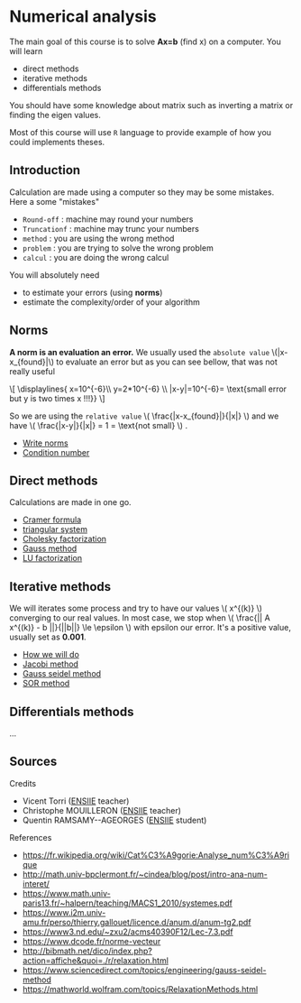# Numerical analysis

The main goal of this course is to solve
**Ax=b** (find x) on a computer. You will learn

* direct methods
* iterative methods
* differentials methods

You should have some knowledge about matrix such as
inverting a matrix or finding the eigen values.

Most of this course will use ``R`` language
to provide example of how you could implements
theses.

## Introduction

Calculation are made using a computer so they may be
some mistakes. Here a some "mistakes"

* ``Round-off`` : machine may round your numbers
* ``Truncationf`` : machine may trunc your numbers
* ``method`` : you are using the wrong method
* ``problem`` : you are trying to solve the wrong problem
* ``calcul`` : you are doing the wrong calcul

You will absolutely need

* to estimate your errors (using **norms**)
* estimate the complexity/order of your algorithm

## Norms

<p><b>A norm is an evaluation an error.</b>
We usually
used the <code>absolute value</code>
\(|x-x_{found}|\)
to evaluate an error but as you can see bellow, that
was not really useful
</p>

<div class="mb-3">
\[ \displaylines{
x=10^{-6}\\ y=2*10^{-6} \\ 
|x-y|=10^{-6}= \text{small error but y is two times x !!!}} \]
</div>

<p>So we are using the <code>relative value</code>
\( \frac{|x-x_{found}|}{|x|} \)
and we have
\( \frac{|x-y|}{|x|} = 1 = \text{not small} \)
.
</p> 

* [Write norms](norms/basic.md)
* [Condition number](norms/cond.md)

## Direct methods

Calculations are made in one go.

* [Cramer formula](direct/cramer.md)
* [triangular system](direct/triangular.md)
* [Cholesky factorization](direct/cholesky.md)
* [Gauss method](direct/gauss.md)
* [LU factorization](direct/lu.md)

## Iterative methods

<p>
We will iterates some process and try to have our
values \( x^{(k)} \)  converging to our real values.
In most case, we stop when
\(
\frac{|| A x^{(k)} - b ||}{||b||} \le \epsilon
\)
with epsilon our error. It's a positive value, usually set
as <b>0.001</b>.
</p>

* [How we will do](iterative/how.md)
* [Jacobi method](iterative/jacobi.md)
* [Gauss seidel method](iterative/gauss-seidel.md)
* [SOR method](iterative/sor.md)

## Differentials methods

...

## Sources

Credits
* Vicent Torri ([ENSIIE](https://www.ensiie.fr/) teacher)
* Christophe MOUILLERON ([ENSIIE](https://www.ensiie.fr/) teacher)
* Quentin RAMSAMY--AGEORGES ([ENSIIE](https://www.ensiie.fr/) student)

References

* <https://fr.wikipedia.org/wiki/Cat%C3%A9gorie:Analyse_num%C3%A9rique>
* <http://math.univ-bpclermont.fr/~cindea/blog/post/intro-ana-num-interet/>
* <https://www.math.univ-paris13.fr/~halpern/teaching/MACS1_2010/systemes.pdf>
* <https://www.i2m.univ-amu.fr/perso/thierry.gallouet/licence.d/anum.d/anum-tg2.pdf>
* <https://www3.nd.edu/~zxu2/acms40390F12/Lec-7.3.pdf>
* <https://www.dcode.fr/norme-vecteur>
* <http://bibmath.net/dico/index.php?action=affiche&quoi=./r/relaxation.html>
* <https://www.sciencedirect.com/topics/engineering/gauss-seidel-method>
* <https://mathworld.wolfram.com/topics/RelaxationMethods.html>